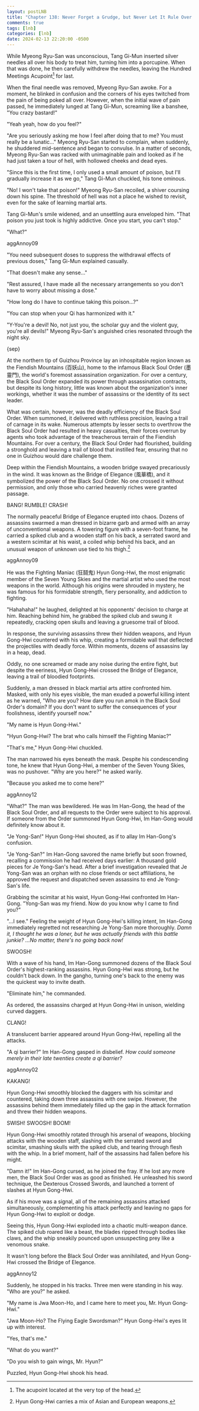```yaml
---
layout: postLNB
title: "Chapter 138: Never Forget a Grudge, but Never Let It Rule Over You (4)"
comments: true
tags: [lnb]
categories: [lnb]
date: 2024-02-13 22:20:00 -0500
---
```


While Myeong Ryu-San was unconscious, Tang Gi-Mun inserted silver needles all over his body to treat him, turning him into a porcupine. When that was done, he then carefully withdrew the needles, leaving the Hundred Meetings Acupoint[^1] for last.

When the final needle was removed, Myeong Ryu-San awoke. For a moment, he blinked in confusion and the corners of his eyes twitched from the pain of being poked all over. However, when the initial wave of pain passed, he immediately lunged at Tang Gi-Mun, screaming like a banshee, "You crazy bastard!"

"Yeah yeah, how do you feel?"

"Are you seriously asking me how I feel after doing that to me? You must really be a lunatic..." Myeong Ryu-San started to complain, when suddenly, he shuddered mid-sentence and began to convulse. In a matter of seconds, Myeong Ryu-San was racked with unimaginable pain and looked as if he had just taken a tour of hell, with hollowed cheeks and dead eyes.

"Since this is the first time, I only used a small amount of poison, but I'll gradually increase it as we go," Tang Gi-Mun chuckled, his tone ominous.

"No! I won't take that poison!" Myeong Ryu-San recoiled, a shiver coursing down his spine. The threshold of hell was not a place he wished to revisit, even for the sake of learning martial arts.

Tang Gi-Mun's smile widened, and an unsettling aura enveloped him. "That poison you just took is highly addictive. Once you start, you can't stop."

"What?"

aggAnnoy09

"You need subsequent doses to suppress the withdrawal effects of previous doses," Tang Gi-Mun explained casually.

"That doesn't make any sense..."

"Rest assured, I have made all the necessary arrangements so you don't have to worry about missing a dose."

"How long do I have to continue taking this poison...?"

"You can stop when your Qi has harmonized with it."

"Y-You're a devil! No, not just you, the scholar guy and the violent guy, you're all devils!" Myeong Ryu-San's anguished cries resonated through the night sky.

{sep}

At the northern tip of Guizhou Province lay an inhospitable region known as the Fiendish Mountains (百妖山), home to the infamous Black Soul Order (墨靈門), the world's foremost assassination organization. For over a century, the Black Soul Order expanded its power through assassination contracts, but despite its long history, little was known about the organization's inner workings, whether it was the number of assassins or the identity of its sect leader.

What was certain, however, was the deadly efficiency of the Black Soul Order. When summoned, it delivered with ruthless precision, leaving a trail of carnage in its wake. Numerous attempts by lesser sects to overthrow the Black Soul Order had resulted in heavy casualties, their forces overrun by agents who took advantage of the treacherous terrain of the Fiendish Mountains. For over a century, the Black Soul Order had flourished, building a stronghold and leaving a trail of blood that instilled fear, ensuring that no one in Guizhou would dare challenge them.

Deep within the Fiendish Mountains, a wooden bridge swayed precariously in the wind. It was known as the Bridge of Elegance (風華橋), and it symbolized the power of the Black Soul Order. No one crossed it without permission, and only those who carried heavenly riches were granted passage.

BANG! RUMBLE! CRASH!

The normally peaceful Bridge of Elegance erupted into chaos. Dozens of assassins swarmed a man dressed in bizarre garb and armed with an array of unconventional weapons. A towering figure with a seven-foot frame, he carried a spiked club and a wooden staff on his back, a serrated sword and a western scimitar at his waist, a coiled whip behind his back, and an unusual weapon of unknown use tied to his thigh.[^2]

aggAnnoy09

He was the Fighting Maniac (狂鬪鬼) Hyun Gong-Hwi, the most enigmatic member of the Seven Young Skies and the martial artist who used the most weapons in the world. Although his origins were shrouded in mystery, he was famous for his formidable strength, fiery personality, and addiction to fighting.

"Hahahaha!" he laughed, delighted at his opponents' decision to charge at him. Reaching behind him, he grabbed the spiked club and swung it repeatedly, cracking open skulls and leaving a gruesome trail of blood. 

In response, the surviving assassins threw their hidden weapons, and Hyun Gong-Hwi countered with his whip, creating a formidable wall that deflected the projectiles with deadly force. Within moments, dozens of assassins lay in a heap, dead.

Oddly, no one screamed or made any noise during the entire fight, but despite the eeriness, Hyun Gong-Hwi crossed the Bridge of Elegance, leaving a trail of bloodied footprints. 

Suddenly, a man dressed in black martial arts attire confronted him. Masked, with only his eyes visible, the man exuded a powerful killing intent as he warned, "Who are you? How dare you run amok in the Black Soul Order's domain? If you don't want to suffer the consequences of your foolishness, identify yourself now."

"My name is Hyun Gong-Hwi."

"Hyun Gong-Hwi? The brat who calls himself the Fighting Maniac?"

"That's me," Hyun Gong-Hwi chuckled.

The man narrowed his eyes beneath the mask. Despite his condescending tone, he knew that Hyun Gong-Hwi, a member of the Seven Young Skies, was no pushover. "Why are you here?" he asked warily.

"Because you asked me to come here?"

aggAnnoy12

"What?" The man was bewildered. He was Im Han-Gong, the head of the Black Soul Order, and all requests to the Order were subject to his approval. If someone from the Order summoned Hyun Gong-Hwi, Im Han-Gong would definitely know about it.

"Je Yong-San!" Hyun Gong-Hwi shouted, as if to allay Im Han-Gong's confusion.

"Je Yong-San?" Im Han-Gong savored the name briefly but soon frowned, recalling a commission he had received days earlier: A thousand gold pieces for Je Yong-San's head. After a brief investigation revealed that Je Yong-San was an orphan with no close friends or sect affiliations, he approved the request and dispatched seven assassins to end Je Yong-San's life.

Grabbing the scimitar at his waist, Hyun Gong-Hwi confronted Im Han-Gong. "Yong-San was my friend. Now do you know why I came to find you?"

"…I see." Feeling the weight of Hyun Gong-Hwi's killing intent, Im Han-Gong immediately regretted not researching Je Yong-San more thoroughly. *Damn it, I thought he was a loner, but he was actually friends with this battle junkie? …No matter, there's no going back now!* 

SWOOSH! 

With a wave of his hand, Im Han-Gong summoned dozens of the Black Soul Order's highest-ranking assassins. Hyun Gong-Hwi was strong, but he couldn't back down. In the gangho, turning one's back to the enemy was the quickest way to invite death.

"Eliminate him," he commanded. 

As ordered, the assassins charged at Hyun Gong-Hwi in unison, wielding curved daggers.

CLANG!

A translucent barrier appeared around Hyun Gong-Hwi, repelling all the attacks.

"A qi barrier?" Im Han-Gong gasped in disbelief. *How could someone merely in their late twenties create a qi barrier?*

aggAnnoy02

KAKANG!

Hyun Gong-Hwi smoothly blocked the daggers with his scimitar and countered, taking down three assassins with one swipe. However, the assassins behind them immediately filled up the gap in the attack formation and threw their hidden weapons.

SWISH! SWOOSH! BOOM!

Hyun Gong-Hwi smoothly rotated through his arsenal of weapons, blocking attacks with the wooden staff, slashing with the serrated sword and scimitar, smashing skulls with the spiked club, and tearing through flesh with the whip. In a brief moment, half of the assassins had fallen before his might.

"Damn it!" Im Han-Gong cursed, as he joined the fray. If he lost any more men, the Black Soul Order was as good as finished. He unleashed his sword technique, the Dexterous Crossed Swords, and launched a torrent of slashes at Hyun Gong-Hwi.

As if his move was a signal, all of the remaining assassins attacked simultaneously, complementing his attack perfectly and leaving no gaps for Hyun Gong-Hwi to exploit or dodge.

Seeing this, Hyun Gong-Hwi exploded into a chaotic multi-weapon dance. The spiked club roared like a beast, the blades ripped through bodies like claws, and the whip sneakily pounced upon unsuspecting prey like a venomous snake.

It wasn't long before the Black Soul Order was annihilated, and Hyun Gong-Hwi crossed the Bridge of Elegance. 

aggAnnoy12

Suddenly, he stopped in his tracks. Three men were standing in his way. "Who are you?" he asked.

"My name is Jwa Moon-Ho, and I came here to meet you, Mr. Hyun Gong-Hwi."

"Jwa Moon-Ho? The Flying Eagle Swordsman?" Hyun Gong-Hwi's eyes lit up with interest.

"Yes, that's me."

"What do you want?"

"Do you wish to gain wings, Mr. Hyun?"

Puzzled, Hyun Gong-Hwi shook his head.

[^1]: The acupoint located at the very top of the head.
[^2]: Hyun Gong-Hwi carries a mix of Asian and European weapons.
